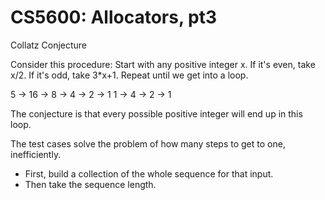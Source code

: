
# CS5600: Allocators, pt3

Collatz Conjecture

Consider this procedure: Start with any positive integer x. If it's even, take
x/2. If it's odd, take 3*x+1. Repeat until we get into a loop.


5 -> 16 -> 8 -> 4 -> 2 -> 1
                          1 -> 4 -> 2 -> 1
                          
The conjecture is that every possible positive integer will end up
in this loop.

The test cases solve the problem of how many steps to get to one, inefficiently.
 
 - First, build a collection of the whole sequence for that input.
 - Then take the sequence length.






